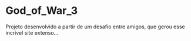 # God_of_War_3
Projeto desenvolvido a partir de um desafio entre amigos, que gerou esse incrível site extenso...
